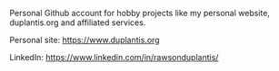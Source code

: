 Personal Github account for hobby projects like my personal website, duplantis.org and affiliated services.

Personal site: https://www.duplantis.org

LinkedIn: https://www.linkedin.com/in/rawsonduplantis/

<!---
rawsonduplantis/rawsonduplantis is a ✨ special ✨ repository because its `README.md` (this file) appears on your GitHub profile.
You can click the Preview link to take a look at your changes.
--->
